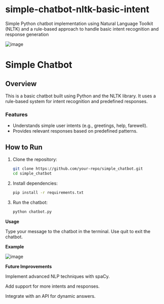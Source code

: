 # simple-chatbot-nltk-basic-intent
Simple Python chatbot implementation using Natural Language Toolkit (NLTK) and a rule-based approach to handle basic intent recognition and response generation



![image](https://github.com/user-attachments/assets/f7e0dc44-e8af-4f86-bfda-ba289c50464d)


# Simple Chatbot

## Overview
This is a basic chatbot built using Python and the NLTK library. It uses a rule-based system for intent recognition and predefined responses.

### Features
- Understands simple user intents (e.g., greetings, help, farewell).
- Provides relevant responses based on predefined patterns.

## How to Run
1. Clone the repository:
   ```bash
   git clone https://github.com/your-repo/simple_chatbot.git
   cd simple_chatbot


2. Install dependencies:
    ```bash
    pip install -r requirements.txt

3. Run the chatbot:
    ```bash
    python chatbot.py

**Usage**

Type your message to the chatbot in the terminal.
Use quit to exit the chatbot.

**Example**

![image](https://github.com/user-attachments/assets/d78d50c4-63f4-4abc-b30f-c6f7f1ab748b)


**Future Improvements**

Implement advanced NLP techniques with spaCy.

Add support for more intents and responses.

Integrate with an API for dynamic answers.



